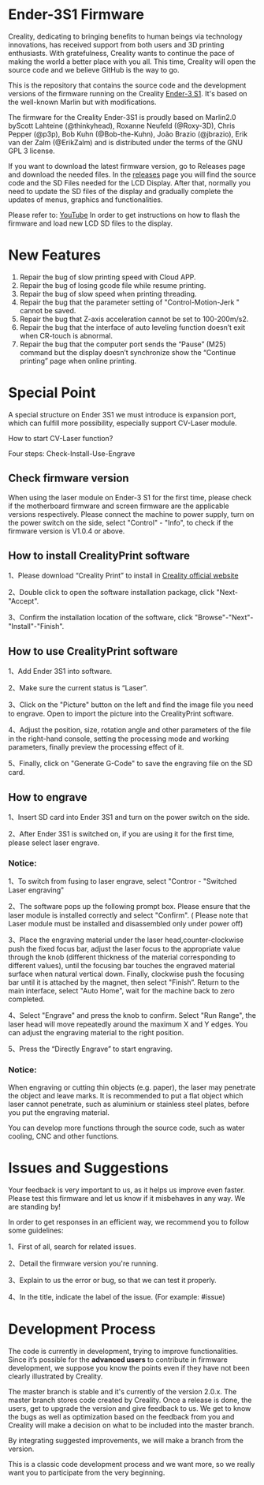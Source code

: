 # Ender-3S1 Firmware

Creality, dedicating to bringing benefits to human beings via technology innovations, has received support from both users and 3D printing enthusiasts. With gratefulness, Creality wants to continue the pace of making the world a better place with you all. This time, Creality will open the source code and we believe GitHub is the way to go. 

This is the repository that contains the source code and the development versions of the firmware running on the Creality [Ender-3 S1](https://www.creality.com/goods-detail/creality-ender-3-s1-3d-printer). It's based on the well-known Marlin but with modifications.

The firmware for the Creality Ender-3S1 is proudly based on Marlin2.0 byScott Lahteine (@thinkyhead), Roxanne Neufeld (@Roxy-3D), Chris Pepper (@p3p), Bob Kuhn (@Bob-the-Kuhn), João Brazio (@jbrazio), Erik van der Zalm (@ErikZalm) and is distributed under the terms of the GNU GPL 3 license.

If you want to download the latest firmware version, go to Releases page and download the needed files. In the [releases](https://github.com/CrealityOfficial/Ender-3S1) page you will find the source code and the SD Files needed for the LCD Display. After that, normally you need to update the SD files of the display and gradually complete the updates of menus, graphics and functionalities. 

Please refer to: [YouTube](https://youtu.be/B4egner2JMM)
In order to get instructions on how to flash the firmware and load new LCD SD files to the display. 


# New Features
1. Repair the bug of slow printing speed with Cloud APP.
2. Repair the bug of losing gcode file while resume printing.
3. Repair the bug of slow speed when printing threading.
4. Repair the bug that the parameter setting of "Control-Motion-Jerk " cannot be saved.
5. Repair the bug that Z-axis acceleration cannot be set to 100-200m/s2.
7. Repair the bug that the interface of auto leveling function doesn’t exit when CR-touch is abnormal.
8. Repair the bug that the computer port sends the “Pause” (M25) command but the display doesn’t synchronize show the “Continue printing” page when online printing.

# Special Point
A special structure on Ender 3S1 we must introduce is expansion port, which can fulfill more possibility, especially support CV-Laser module.

How to start CV-Laser function?

Four steps: Check-Install-Use-Engrave

## Check firmware version
When using the laser module on Ender-3 S1 for the first time, please check if the motherboard firmware and screen firmware are the applicable versions respectively. 
Please connect the machine to power supply, turn on the power switch on the side, select "Control" - "Info", to check if the firmware version is V1.0.4 or above.

## How to install CrealityPrint software
1、Please download “Creality Print” to install in [Creality official website](https://www.creality.com/download)

2、Double click to open the software installation package, click "Next-"Accept".

3、Confirm the installation location of the software, click "Browse"-"Next"- "Install"-"Finish".

## How to use CrealityPrint software
1、Add Ender 3S1 into software.

2、Make sure the current status is “Laser”.

3、Click on the "Picture" button on the left and find the image file you need to engrave. Open to import the picture into the CrealityPrint software.

4、Adjust the position, size, rotation angle and other parameters of the file in the right-hand console, setting the processing mode and working parameters, finally preview the processing effect of it.

5、Finally, click on "Generate G-Code" to save the engraving file on the SD card.

## How to engrave
1、Insert SD card into Ender 3S1 and turn on the power switch on the side.

2、After Ender 3S1 is switched on, if you are using it for the first time, please select laser engrave.

### Notice: 
1、To switch from fusing to laser engrave, select "Contror - "Switched Laser engraving"

2、The software pops up the following prompt box. Please ensure that the laser module is installed correctly and select "Confirm". ( Please note that Laser module must be installed and disassembled only under power off)

3、Place the engraving material under the laser head,counter-clockwise push the fixed focus bar, adjust the laser focus to the appropriate value through the knob (different thickness of the material corresponding to different values), until the focusing bar touches the engraved material surface when natural vertical down. Finally, clockwise push the focusing bar until it is attached by the magnet, then select "Finish”.
Return to the main interface, select "Auto Home", wait for the machine back to zero completed.

4、Select "Engrave" and press the knob to confirm. Select "Run Range", the laser head will move repeatedly around the maximum X and Y edges. You can adjust the engraving material to the right position.

5、Press the “Directly Engrave” to start engraving. 

### Notice:
When engraving or cutting thin objects (e.g. paper), the laser may penetrate the object and leave marks. It is recommended to put a flat object which laser cannot penetrate, such as aluminium or stainless steel plates, before you put the engraving material.

You can develop more functions through the source code, such as water cooling, CNC and other functions.

# Issues and Suggestions
Your feedback is very important to us, as it helps us improve even faster. Please test this firmware and let us know if it misbehaves in any way. We are standing by!

In order to get responses in an efficient way, we recommend you to follow some guidelines:

1、First of all, search for related issues.

2、Detail the firmware version you're running.

3、Explain to us the error or bug, so that we can test it properly.

4、In the title, indicate the label of the issue. (For example: #issue)

# Development Process
The code is currently in development, trying to improve functionalities.
Since it’s possible for the **advanced users** to contribute in firmware development, we suppose you know the points even if they have not been clearly illustrated by Creality.

The master branch is stable and it's currently of the version 2.0.x. The master branch stores code created by Creality. Once a release is done, the users, get to upgrade the version and give feedback to us. We get to know the bugs as well as optimization based on the feedback from you and Creality will make a decision on what to be included into the master branch. 

By integrating suggested improvements, we will make a branch from the version.

This is a classic code development process and we want more, so we really want you to participate from the very beginning.

